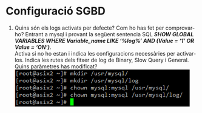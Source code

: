 # Configuració SGBD

1. Quins són els logs activats per defecte? Com ho has fet per comprovar-ho?
Entrant a mysql i provant la següent sentencia SQL <b><i>      SHOW GLOBAL VARIABLES WHERE Variable_name LIKE ‘%log%’ AND (Value = ‘1’ OR Value = ‘ON’)</i></b>. </br>
Activa si no ho estan i indica les configuracions necessàries per activar-los. Indica les rutes dels fitxer de log de Binary, Slow Query i General. Quins paràmetres has modificat? </br>
![alt text](img/Screenshot_3.png) </br>
